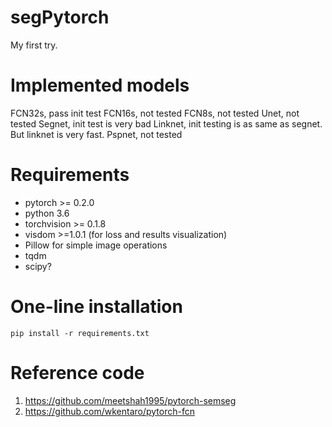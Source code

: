 # segPytorch
My first try.

# Implemented models
FCN32s, pass init test
FCN16s, not tested
FCN8s, not tested
Unet, not tested
Segnet, init test is very bad
Linknet, init testing is as same as segnet. But linknet is very fast.
Pspnet, not tested

# Requirements
* pytorch >= 0.2.0
* python 3.6
* torchvision >= 0.1.8
* visdom >=1.0.1 (for loss and results visualization)
* Pillow for simple image operations
* tqdm
* scipy?



# One-line installation
`pip install -r requirements.txt`

# Reference code
1. https://github.com/meetshah1995/pytorch-semseg
2. https://github.com/wkentaro/pytorch-fcn
